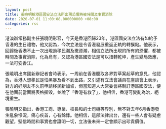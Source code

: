 ```yaml
---
layout: post
title: 張曉明稱港區國安法立法所出現恐懼將被時間及事實消除
date: 2020-07-01 11:00:08.000000000 +08:00
categories: rss
---
```


港澳辦常務副主任張曉明形容，今天是香港回歸23年，港區國安法立法有如給予香港的生日禮物，他又認為，今次立法是令香港發展重返正軌的轉捩點。他表示，回歸後香港不止一次出現過移民潮及撤資潮，相信立法所出現的所有的恐懼，都被時間及事實消除，化為烏有，又認為港區國安法是可以扭轉乾坤，產生變局效應，一法可安香江。

張曉明出席國新辦記者會時表示，一周前在香港聽取各界對草案起草的意見，他認為，香港人想移民是怕黑暴及看不到出路，又引述有立法會議員在座談會上表示，對方的好朋友不久前申請移民新加坡，但當知道人大常委會將制訂港區國安法，便在他面前當面將表格撕毁，並說了「香港有救了」，他相信，香港可變亂為治，絕境重生。

張曉明又指出，香港工商、專業、校長和的士司機等界別，無不對去年6月香港發生亂象慘況，痛心疾首，心有餘悸。他相信，這部法律出台，還有一些人會有疑慮觀望，堅信時間和事實也會證明一切，立法後未來一定會顯示出珍貴價值。
